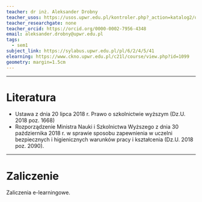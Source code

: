 ```yaml
---
teacher: dr inż. Aleksander Drobny
teacher_usos: https://usos.upwr.edu.pl/kontroler.php?_action=katalog2/osoby/pokazOsobe&os_id=105133
teacher_researchgate: none
teacher_orcid: https://orcid.org/0000-0002-7956-4348
email: aleksander.drobny@upwr.edu.pl
tags:
  - sem1
subject_link: https://sylabus.upwr.edu.pl/pl/6/2/4/5/41
elearning: https://www.ckno.upwr.edu.pl/c21l/course/view.php?id=1099
geometry: margin=1.5cm
---
```


---

# Literatura

- Ustawa z dnia 20 lipca 2018 r. Prawo o szkolnictwie wyższym (Dz.U. 2018 poz. 1668)
- Rozporządzenie Ministra Nauki i Szkolnictwa Wyższego z dnia 30 października 2018 r. w sprawie sposobu zapewnienia w uczelni bezpiecznych i higienicznych warunków pracy i kształcenia (Dz.U. 2018 poz. 2090).

---

# Zaliczenie

Zaliczenia e-learningowe.
